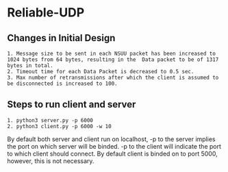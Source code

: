 # Reliable-UDP
## Changes in Initial Design
    1. Message size to be sent in each NSUU packet has been increased to 1024 bytes from 64 bytes, resulting in the  Data packet to be of 1317 bytes in total.
    2. Timeout time for each Data Packet is decreased to 0.5 sec.
    3. Max number of retransmissions after which the client is assumed to be disconnected is increased to 100.
    
## Steps to run client and server
	1. python3 server.py -p 6000
	2. python3 client.py -p 6000 -w 10
By default both server and client run on localhost, -p to the server implies the port on which server will be binded. -p to the client will indicate the port to which client should connect.
By default client is binded on to port 5000, however, this is not necessary.
